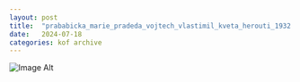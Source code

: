 ```yaml
---
layout:	post
title:	"prababicka_marie_pradeda_vojtech_vlastimil_kveta_herouti_1932.png"
date:	2024-07-18
categories:	kof archive
---
```


![Image Alt](https://k0f.github.io/assets/prababicka_marie_pradeda_vojtech_vlastimil_kveta_herouti_1932.png)